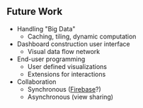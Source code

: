 ## Future Work

 * Handling "Big Data"
   * Caching, tiling, dynamic computation
 * Dashboard construction user interface
   * Visual data flow network
 * End-user programming
   * User defined visualizations
   * Extensions for interactions
 * Collaboration
   * Synchronous ([Firebase](https://www.firebase.com/)?)
   * Asynchronous (view sharing)
